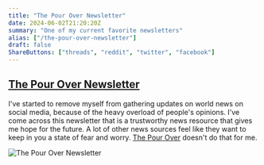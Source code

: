 ```yaml
---
title: "The Pour Over Newsletter"
date: 2024-06-02T21:20:20Z
summary: "One of my current favorite newsletters"
alias: ["/the-pour-over-newsletter"]
draft: false
ShareButtons: ["threads", "reddit", "twitter", "facebook"]
---
```


## [The Pour Over Newsletter](https://www.web.thepourover.org/subscribe?ref=vlvdUpROzN)

I've started to remove myself from gathering updates on world news on social media, because of the heavy overload of people's opinions. I've come across this newsletter that is a trustworthy news resource that gives me hope for the future. A lot of other news sources feel like they want to keep in you a state of fear and worry. [The Pour Over](https://www.web.thepourover.org/subscribe?ref=vlvdUpROzN) doesn't do that for me. 

![The Pour Over Newsletter](/thepouroverpixelfold.png)
